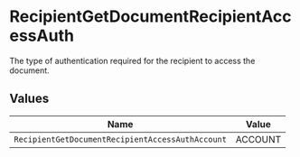 # RecipientGetDocumentRecipientAccessAuth

The type of authentication required for the recipient to access the document.


## Values

| Name                                             | Value                                            |
| ------------------------------------------------ | ------------------------------------------------ |
| `RecipientGetDocumentRecipientAccessAuthAccount` | ACCOUNT                                          |